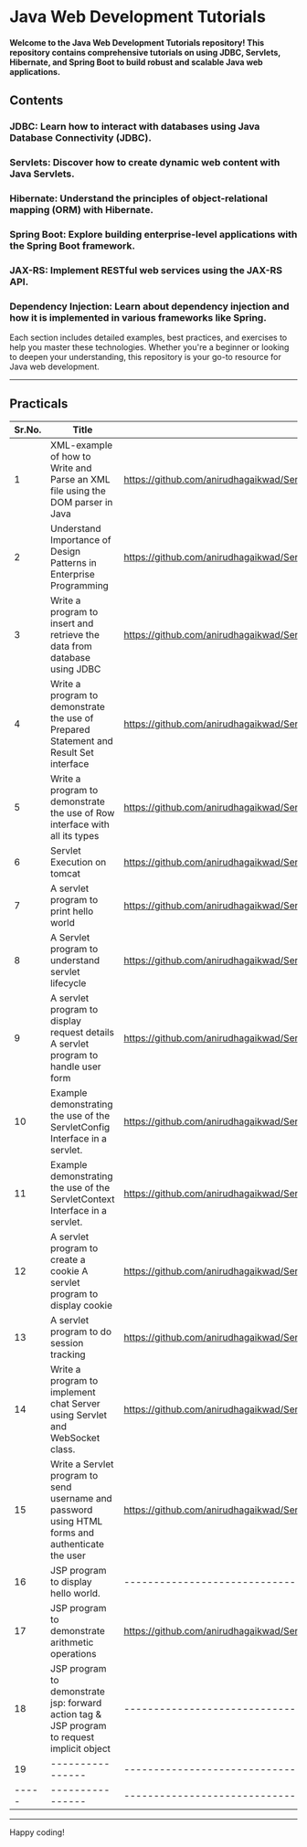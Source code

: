 # Java Web Development Tutorials
#### Welcome to the Java Web Development Tutorials repository! This repository contains comprehensive tutorials on using JDBC, Servlets, Hibernate, and Spring Boot to build robust and scalable Java web applications.

## Contents
### JDBC: Learn how to interact with databases using Java Database Connectivity (JDBC).
### Servlets: Discover how to create dynamic web content with Java Servlets.
### Hibernate: Understand the principles of object-relational mapping (ORM) with Hibernate.
### Spring Boot: Explore building enterprise-level applications with the Spring Boot framework.
### JAX-RS: Implement RESTful web services using the JAX-RS API.
### Dependency Injection: Learn about dependency injection and how it is implemented in various frameworks like Spring.
Each section includes detailed examples, best practices, and exercises to help you master these technologies. Whether you're a beginner or looking to deepen your understanding, this repository is your go-to resource for Java web development.
***
## Practicals
| Sr.No. |     Title     |             Link              |
| -------|---------------- | ----------------------------- |
| 1|XML-example of how to Write and Parse an XML file using the DOM parser in Java |https://github.com/anirudhagaikwad/Servlet_SpringBoot/tree/master/Practicals/XML_Demo |
| 2|Understand Importance of Design Patterns in Enterprise Programming | https://github.com/anirudhagaikwad/Servlet_SpringBoot/tree/master/Practicals/DesignPattern |
| 3|Write a program to insert and retrieve the data from database using JDBC | https://github.com/anirudhagaikwad/Servlet_SpringBoot/blob/master/Practicals/JDBC_Example/src/practical/JDBC_CURD.java |
| 4|Write a program to demonstrate the use of Prepared Statement and Result Set interface | https://github.com/anirudhagaikwad/Servlet_SpringBoot/blob/master/Practicals/JDBC_Example/src/practical/JDBC_Demo2.java |
| 5|Write a program to demonstrate the use of Row interface with all its types | https://github.com/anirudhagaikwad/Servlet_SpringBoot/blob/master/Practicals/JDBC_Example/src/practical/RowSetDemo.java |
| 6|Servlet Execution on tomcat | https://github.com/anirudhagaikwad/Servlet_SpringBoot/tree/master/Practicals/Maven_Servlet_DeploymentDiscriptor |
| 7|A servlet program to print hello world | https://github.com/anirudhagaikwad/Servlet_SpringBoot/tree/master/Practicals/Maven_Servlet |
| 8|A Servlet program to understand servlet lifecycle | https://github.com/anirudhagaikwad/Servlet_SpringBoot/tree/master/Practicals/ServletLifeCycle_Example |
| 9|A servlet program to display request details A servlet program to handle user form | https://github.com/anirudhagaikwad/Servlet_SpringBoot/tree/master/Practicals/ServletRquestMethods_Example |
| 10| Example demonstrating the use of the ServletConfig Interface in a servlet. | https://github.com/anirudhagaikwad/Servlet_SpringBoot/tree/master/Practicals/ServletConfig_Example |
| 11| Example demonstrating the use of the ServletContext Interface in a servlet. | https://github.com/anirudhagaikwad/Servlet_SpringBoot/tree/master/Practicals/ServletContext_Example |
| 12|A servlet program to create a cookie A servlet program to display cookie | https://github.com/anirudhagaikwad/Servlet_SpringBoot/tree/master/Practicals/CreateCookieServlet_Example |
| 13|A servlet program to do session tracking | https://github.com/anirudhagaikwad/Servlet_SpringBoot/tree/master/Practicals/SessionServlet_Example |
| 14|Write a program to implement chat Server using Servlet and WebSocket class. | https://github.com/anirudhagaikwad/Servlet_SpringBoot/tree/master/Practicals/ChatServletApplication_Example |
| 15|Write a Servlet program to send username and password using HTML forms and authenticate the user | https://github.com/anirudhagaikwad/Servlet_SpringBoot/tree/master/Practicals/SignUpSignIn_Servlet |
| 16|JSP program to display hello world. | ----------------------------- |
| 17|JSP program to demonstrate arithmetic operations | https://github.com/anirudhagaikwad/Servlet_SpringBoot/tree/master/Practicals/ArithmeticOperation_JSP |
| 18|JSP program to demonstrate jsp: forward action tag & JSP program to request implicit object | ----------------------------- |
| 19|---------------- | ----------------------------- |
| -----|---------------- | ----------------------------- |


***



Happy coding!

